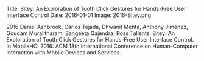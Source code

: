 Title: Bitey: An Exploration of Tooth Click Gestures for Hands-Free User Interface Control
Date: 2016-01-01
Image: 2016-Bitey.png

<div class="publicationitem">
	<div class="publication">
		<span class="year">2016</span>
		<span class="authors">Daniel Ashbrook, Carlos Tejada, Dhwanit
			Mehta, Anthony Jiménez, Goudam Muralitharam, Sangeeta Gajendra,
			Ross Tallents</span>.
		<span class="title">Bitey: An Exploration of Tooth Click Gestures
			for Hands-Free User Interface Control</span>.
		In <span class="pubvenue">
			<span class="booktitle">MobileHCI 2016: ACM 18th International
			Conference on Human-Computer Interaction with Mobile Devices and
			Services</span></span>.
		<a href="/publications/2016-Bitey-An Exploration of Tooth Click Gestures for Hands-Free User Interface Control.pdf"><span class="fa fa-file-pdf-o"></span></a>
	</div>
</div>

